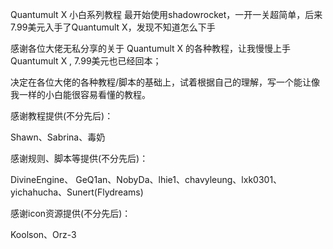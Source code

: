 Quantumult X 小白系列教程
最开始使用shadowrocket，一开一关超简单，后来7.99美元入手了Quantumult X，发现不知道怎么下手

感谢各位大佬无私分享的关于 Quantumult X 的各种教程，让我慢慢上手 Quantumult X , 7.99美元也已经回本；

决定在各位大佬的各种教程/脚本的基础上，试着根据自己的理解，写一个能让像我一样的小白能很容易看懂的教程。

感谢教程提供(不分先后)：

Shawn、Sabrina、毒奶

感谢规则、脚本等提供(不分先后)：

DivineEngine、 GeQ1an、NobyDa、lhie1、chavyleung、lxk0301、yichahucha、Sunert(Flydreams)

感谢icon资源提供(不分先后)：

Koolson、Orz-3
